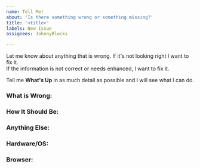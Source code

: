 ```yaml
---
name: Tell Me!
about: 'Is there something wrong or something missing?'
title: '<title>'
labels: New Issue
assignees: JohnnyBlocks

---
```


Let me know about anything that is wrong.  If it's not looking right I want to fix it.  
If the information is not correct or needs enhanced, I want to fix it.

Tell me **What's Up** in as much detail as possible and I will see what I can do.

  
<!--
Note: Please search to see if an issue already exists for the bug you encountered.
-->

### What is Wrong:
<!-- A concise description of what you're experiencing. -->

### How It Should Be:
<!-- A concise description of what you expected to happen. -->

### Anything Else:
<!--
Links? References? Anything that will give us more context about the issue or what you want added.
-->

### Hardware/OS:
<!--
Example:
- Device: Computer, Phone
-->
  
### Browser:
<!--
Example:
- Browser: Chrome
-->
